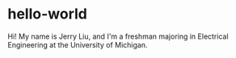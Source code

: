 # hello-world

Hi! My name is Jerry Liu, and I'm a freshman majoring in Electrical Engineering at the University of Michigan.
